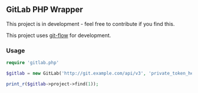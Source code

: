 ## GitLab PHP Wrapper

This project is in development - feel free to contribute if you find this.

This project uses [git-flow](https://github.com/nvie/gitflow) for development.

### Usage

```php
require 'gitlab.php'

$gitlab = new GitLab('http://git.example.com/api/v3', 'private_token_here');

print_r($gitlab->project->find(1));
```
